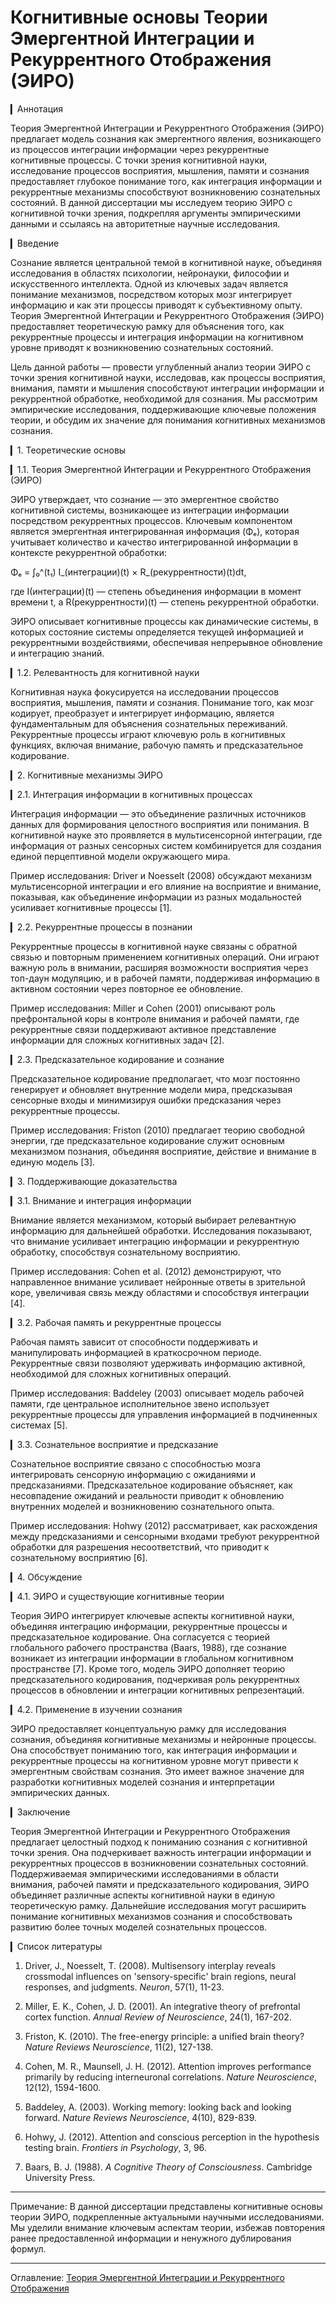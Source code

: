 # Когнитивные основы Теории Эмергентной Интеграции и Рекуррентного Отображения (ЭИРО)

▎Аннотация

Теория Эмергентной Интеграции и Рекуррентного Отображения (ЭИРО) предлагает модель сознания как эмергентного явления, возникающего из процессов интеграции информации через рекуррентные когнитивные процессы. С точки зрения когнитивной науки, исследование процессов восприятия, мышления, памяти и сознания предоставляет глубокое понимание того, как интеграция информации и рекуррентные механизмы способствуют возникновению сознательных состояний. В данной диссертации мы исследуем теорию ЭИРО с когнитивной точки зрения, подкрепляя аргументы эмпирическими данными и ссылаясь на авторитетные научные исследования.

▎Введение

Сознание является центральной темой в когнитивной науке, объединяя исследования в областях психологии, нейронауки, философии и искусственного интеллекта. Одной из ключевых задач является понимание механизмов, посредством которых мозг интегрирует информацию и как эти процессы приводят к субъективному опыту. Теория Эмергентной Интеграции и Рекуррентного Отображения (ЭИРО) предоставляет теоретическую рамку для объяснения того, как рекуррентные процессы и интеграция информации на когнитивном уровне приводят к возникновению сознательных состояний.

Цель данной работы — провести углубленный анализ теории ЭИРО с точки зрения когнитивной науки, исследовав, как процессы восприятия, внимания, памяти и мышления способствуют интеграции информации и рекуррентной обработке, необходимой для сознания. Мы рассмотрим эмпирические исследования, поддерживающие ключевые положения теории, и обсудим их значение для понимания когнитивных механизмов сознания.

▎1. Теоретические основы

▎1.1. Теория Эмергентной Интеграции и Рекуррентного Отображения (ЭИРО)

ЭИРО утверждает, что сознание — это эмергентное свойство когнитивной системы, возникающее из интеграции информации посредством рекуррентных процессов. Ключевым компонентом является эмергентная интегрированная информация (Φₑ), которая учитывает количество и качество интегрированной информации в контексте рекуррентной обработки:

Φₑ = ∫₀^(t₁) I_(интеграции)(t) × R_(рекуррентности)(t)dt,


где I(интеграции)(t) — степень объединения информации в момент времени t, а R(рекуррентности)(t) — степень рекуррентной обработки.

ЭИРО описывает когнитивные процессы как динамические системы, в которых состояние системы определяется текущей информацией и рекуррентными воздействиями, обеспечивая непрерывное обновление и интеграцию знаний.

▎1.2. Релевантность для когнитивной науки

Когнитивная наука фокусируется на исследовании процессов восприятия, мышления, памяти и сознания. Понимание того, как мозг кодирует, преобразует и интегрирует информацию, является фундаментальным для объяснения сознательных переживаний. Рекуррентные процессы играют ключевую роль в когнитивных функциях, включая внимание, рабочую память и предсказательное кодирование.

▎2. Когнитивные механизмы ЭИРО

▎2.1. Интеграция информации в когнитивных процессах

Интеграция информации — это объединение различных источников данных для формирования целостного восприятия или понимания. В когнитивной науке это проявляется в мультисенсорной интеграции, где информация от разных сенсорных систем комбинируется для создания единой перцептивной модели окружающего мира.

Пример исследования: Driver и Noesselt (2008) обсуждают механизм мультисенсорной интеграции и его влияние на восприятие и внимание, показывая, как объединение информации из разных модальностей усиливает когнитивные процессы [1].

▎2.2. Рекуррентные процессы в познании

Рекуррентные процессы в когнитивной науке связаны с обратной связью и повторным применением когнитивных операций. Они играют важную роль в внимании, расширяя возможности восприятия через топ-даун модуляцию, и в рабочей памяти, поддерживая информацию в активном состоянии через повторное ее обновление.

Пример исследования: Miller и Cohen (2001) описывают роль префронтальной коры в контроле внимания и рабочей памяти, где рекуррентные связи поддерживают активное представление информации для сложных когнитивных задач [2].

▎2.3. Предсказательное кодирование и сознание

Предсказательное кодирование предполагает, что мозг постоянно генерирует и обновляет внутренние модели мира, предсказывая сенсорные входы и минимизируя ошибки предсказания через рекуррентные процессы.

Пример исследования: Friston (2010) предлагает теорию свободной энергии, где предсказательное кодирование служит основным механизмом познания, объединяя восприятие, действие и внимание в единую модель [3].

▎3. Поддерживающие доказательства

▎3.1. Внимание и интеграция информации

Внимание является механизмом, который выбирает релевантную информацию для дальнейшей обработки. Исследования показывают, что внимание усиливает интеграцию информации и рекуррентную обработку, способствуя сознательному восприятию.

Пример исследования: Cohen et al. (2012) демонстрируют, что направленное внимание усиливает нейронные ответы в зрительной коре, увеличивая связь между областями и способствуя интеграции [4].

▎3.2. Рабочая память и рекуррентные процессы

Рабочая память зависит от способности поддерживать и манипулировать информацией в краткосрочном периоде. Рекуррентные связи позволяют удерживать информацию активной, необходимой для сложных когнитивных операций.

Пример исследования: Baddeley (2003) описывает модель рабочей памяти, где центральное исполнительное звено использует рекуррентные процессы для управления информацией в подчиненных системах [5].

▎3.3. Сознательное восприятие и предсказание

Сознательное восприятие связано с способностью мозга интегрировать сенсорную информацию с ожиданиями и предсказаниями. Предсказательное кодирование объясняет, как несовпадение ожиданий и реальности приводит к обновлению внутренних моделей и возникновению сознательного опыта.

Пример исследования: Hohwy (2012) рассматривает, как расхождения между предсказаниями и сенсорными входами требуют рекуррентной обработки для разрешения несоответствий, что приводит к сознательному восприятию [6].

▎4. Обсуждение

▎4.1. ЭИРО и существующие когнитивные теории

Теория ЭИРО интегрирует ключевые аспекты когнитивной науки, объединяя интеграцию информации, рекуррентные процессы и предсказательное кодирование. Она согласуется с теорией глобального рабочего пространства (Baars, 1988), где сознание возникает из интеграции информации в глобальном когнитивном пространстве [7]. Кроме того, модель ЭИРО дополняет теорию предсказательного кодирования, подчеркивая роль рекуррентных процессов в обновлении и интеграции когнитивных репрезентаций.

▎4.2. Применение в изучении сознания

ЭИРО предоставляет концептуальную рамку для исследования сознания, объединяя когнитивные механизмы и нейронные процессы. Она способствует пониманию того, как интеграция информации и рекуррентные процессы на когнитивном уровне могут привести к эмергентным свойствам сознания. Это имеет важное значение для разработки когнитивных моделей сознания и интерпретации эмпирических данных.

▎Заключение

Теория Эмергентной Интеграции и Рекуррентного Отображения предлагает целостный подход к пониманию сознания с когнитивной точки зрения. Она подчеркивает важность интеграции информации и рекуррентных процессов в возникновении сознательных состояний. Поддерживаемая эмпирическими исследованиями в области внимания, рабочей памяти и предсказательного кодирования, ЭИРО объединяет различные аспекты когнитивной науки в единую теоретическую рамку. Дальнейшие исследования могут расширить понимание когнитивных механизмов сознания и способствовать развитию более точных моделей сознательных процессов.

▎Список литературы

1. Driver, J.,  Noesselt, T. (2008). Multisensory interplay reveals crossmodal influences on 'sensory-specific' brain regions, neural responses, and judgments. *Neuron*, 57(1), 11-23.

2. Miller, E. K.,  Cohen, J. D. (2001). An integrative theory of prefrontal cortex function. *Annual Review of Neuroscience*, 24(1), 167-202.

3. Friston, K. (2010). The free-energy principle: a unified brain theory? *Nature Reviews Neuroscience*, 11(2), 127-138.

4. Cohen, M. R.,  Maunsell, J. H. (2012). Attention improves performance primarily by reducing interneuronal correlations. *Nature Neuroscience*, 12(12), 1594-1600.

5. Baddeley, A. (2003). Working memory: looking back and looking forward. *Nature Reviews Neuroscience*, 4(10), 829-839.

6. Hohwy, J. (2012). Attention and conscious perception in the hypothesis testing brain. *Frontiers in Psychology*, 3, 96.

7. Baars, B. J. (1988). *A Cognitive Theory of Consciousness*. Cambridge University Press.

---

Примечание: В данной диссертации представлены когнитивные основы теории ЭИРО, подкрепленные актуальными научными исследованиями. Мы уделили внимание ключевым аспектам теории, избежав повторения ранее предоставленной информации и ненужного дублирования формул.


---

Оглавление: [Теория Эмергентной Интеграции и Рекуррентного Отображения](/README.md)

